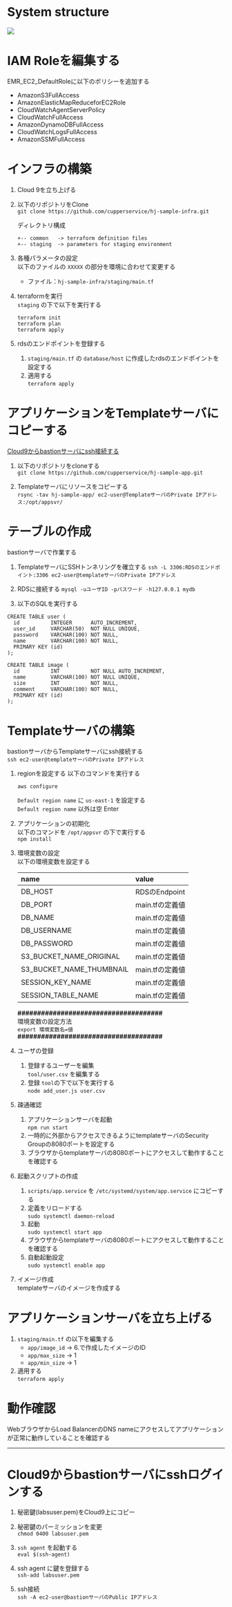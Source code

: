 # System structure
![](./img/System.png)

# IAM Roleを編集する
EMR_EC2_DefaultRoleに以下のポリシーを追加する

* AmazonS3FullAccess
* AmazonElasticMapReduceforEC2Role
* CloudWatchAgentServerPolicy 
* CloudWatchFullAccess
* AmazonDynamoDBFullAccess
* CloudWatchLogsFullAccess
* AmazonSSMFullAccess

# インフラの構築
1. Cloud 9を立ち上げる

2. 以下のリポジトリをClone  
`git clone https://github.com/cupperservice/hj-sample-infra.git`

    ディレクトリ構成
    ```
    +-- common   -> terraform definition files
    +-- staging  -> parameters for staging environment
    ```

3. 各種パラメータの設定  
以下のファイルの `XXXXX` の部分を環境に合わせて変更する
    * ファイル：`hj-sample-infra/staging/main.tf`

4. terraformを実行  
`staging` の下で以下を実行する
    ```
    terraform init
    terraform plan
    terraform apply
    ```

5. rdsのエンドポイントを登録する  
    1. `staging/main.tf` の `database/host` に作成したrdsのエンドポイントを設定する
    2. 適用する  
    `terraform apply`

# アプリケーションをTemplateサーバにコピーする
[Cloud9からbastionサーバにssh接続する](#how-to-ssh-login)

1. 以下のリポジトリをcloneする  
`git clone https://github.com/cupperservice/hj-sample-app.git`

2. Templateサーバにリソースをコピーする  
`rsync -tav hj-sample-app/ ec2-user@TemplateサーバのPrivate IPアドレス:/opt/appsvr/`

# テーブルの作成
bastionサーバで作業する
1. TemplateサーバにSSHトンネリングを確立する
`ssh -L 3306:RDSのエンドポイント:3306 ec2-user@templateサーバのPrivate IPアドレス`

2. RDSに接続する
`mysql -uユーザID -pパスワード -h127.0.0.1 mydb`

3. 以下のSQLを実行する
```
CREATE TABLE user (
  id          INTEGER      AUTO_INCREMENT,
  user_id     VARCHAR(50)  NOT NULL UNIQUE,
  password    VARCHAR(100) NOT NULL,
  name        VARCHAR(100) NOT NULL,
  PRIMARY KEY (id)
);

CREATE TABLE image (
  id          INT          NOT NULL AUTO_INCREMENT,
  name        VARCHAR(100) NOT NULL UNIQUE,
  size        INT          NOT NULL,
  comment     VARCHAR(100) NOT NULL,
  PRIMARY KEY (id)
);
```

# Templateサーバの構築
bastionサーバからTemplateサーバにssh接続する  
`ssh ec2-user@templateサーバのPrivate IPアドレス`

1. regionを設定する
以下のコマンドを実行する  

    ```
    aws configure
    ```
    `Default region name` に `us-east-1` を設定する  
    `Default region name` 以外は空 Enter

2. アプリケーションの初期化  
以下のコマンドを `/opt/appsvr` の下で実行する  
`npm install`

2. 環境変数の設定  
以下の環境変数を設定する

    | name                    | value        |
    |:------------------------|:-------------|
    |DB_HOST                  |RDSのEndpoint |
    |DB_PORT                  |main.tfの定義値|
    |DB_NAME                  |main.tfの定義値|
    |DB_USERNAME              |main.tfの定義値|
    |DB_PASSWORD              |main.tfの定義値|
    |S3_BUCKET_NAME_ORIGINAL  |main.tfの定義値|
    |S3_BUCKET_NAME_THUMBNAIL |main.tfの定義値|
    |SESSION_KEY_NAME         |main.tfの定義値|
    |SESSION_TABLE_NAME       |main.tfの定義値|

    __#####################################__  
    環境変数の設定方法  
    `export 環境変数名=値`  
    __#####################################__  

3. ユーザの登録
    1. 登録するユーザーを編集  
    `tool/user.csv` を編集する
    2. 登録
    `tool`の下で以下を実行する  
    `node add_user.js user.csv`

4. 疎通確認
    1. アプリケーションサーバを起動  
    `npm run start`
    2. 一時的に外部からアクセスできるようにtemplateサーバのSecurity Groupの8080ポートを設定する
    3. ブラウザからtemplateサーバの8080ポートにアクセスして動作することを確認する

5. 起動スクリプトの作成
    1. `scripts/app.service` を `/etc/systemd/system/app.service` にコピーする
    2. 定義をリロードする  
    `sudo systemctl daemon-reload`
    3. 起動  
    `sudo systemctl start app`
    4. ブラウザからtemplateサーバの8080ポートにアクセスして動作することを確認する
    5. 自動起動設定  
    `sudo systemctl enable app`

6. イメージ作成  
  templateサーバのイメージを作成する

# アプリケーションサーバを立ち上げる
1. `staging/main.tf` の以下を編集する
    * `app/image_id` -> 6.で作成したイメージのID
    * `app/max_size` -> 1
    * `app/min_size` -> 1
2. 適用する  
  `terraform apply`

# 動作確認
WebブラウザからLoad BalancerのDNS nameにアクセスしてアプリケーションが正常に動作していることを確認する

---
# <a id="how-to-ssh-login">Cloud9からbastionサーバにsshログインする</a>
1. 秘密鍵(labsuser.pem)をCloud9上にコピー

2. 秘密鍵のパーミッションを変更  
`chmod 0400 labsuser.pem`

3. `ssh agent` を起動する  
`eval $(ssh-agent)`

4. ssh agent に鍵を登録する  
`ssh-add labsuser.pem`

5. ssh接続  
`ssh -A ec2-user@bastionサーバのPublic IPアドレス`
